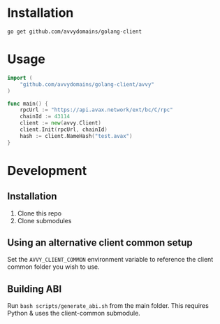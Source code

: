 
# Installation

`go get github.com/avvydomains/golang-client`

# Usage

```go
import (
    "github.com/avvydomains/golang-client/avvy"
)

func main() {
    rpcUrl := "https://api.avax.network/ext/bc/C/rpc"
    chainId := 43114
    client := new(avvy.Client)
    client.Init(rpcUrl, chainId)
    hash := client.NameHash("test.avax")
}
```

# Development

## Installation

1. Clone this repo
2. Clone submodules

## Using an alternative client common setup

Set the `AVVY_CLIENT_COMMON` environment variable to reference the client common folder you wish to use.

## Building ABI

Run `bash scripts/generate_abi.sh` from the main folder. This requires Python & uses the client-common submodule.


